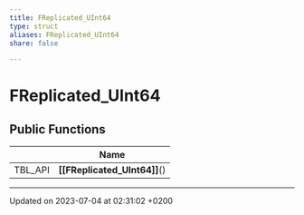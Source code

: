 ```yaml
---
title: FReplicated_UInt64
type: struct
aliases: FReplicated_UInt64
share: false

---
```


# FReplicated_UInt64





## Public Functions

|                | Name           |
| -------------- | -------------- |
| TBL_API | **[[FReplicated_UInt64]]**() |

-------------------------------

Updated on 2023-07-04 at 02:31:02 +0200